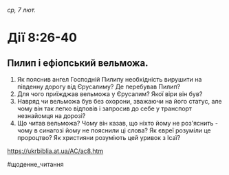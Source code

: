 
_ср, 7 лют._

# Дії 8:26-40

## Пилип і ефіопський вельможа.
1. Як пояснив ангел Господній Пилипу необхідність вирушити на південну дорогу від Єрусалиму? Де перебував Пилип?
2. Для чого приїжджав вельможа у Єрусалим? Якої віри він був?
3. Навряд чи вельможа був без охорони, зважаючи на його статус, але чому він так легко відповів і запросив до себе у транспорт незнайомця на дорозі?
4. Що читав вельможа? Чому він казав, що ніхто йому не роз'яснить - чому в синагозі йому не пояснили ці слова? Як євреї розуміли це пророцтво? Як християни розуміють цей уривок з Ісаї?

https://ukrbiblia.at.ua/AC/ac8.htm 

#щоденне_читання
